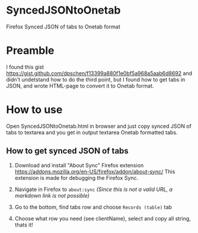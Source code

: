 # SyncedJSONtoOnetab
Firefox Synced JSON of tabs to Onetab format

# Preamble

I found this gist https://gist.github.com/dpschen/f13399a880f1e0bf5a968a5aab6d8692 and didn't undetstand how to do the third point, but I found how to get tabs in JSON, and wrote HTML-page to convert it to Onetab format.

# How to use

Open SyncedJSONtoOnetab.html in browser and just copy synced JSON of tabs to textarea and you get in output textarea Onetab formatted tabs.

## How to get synced JSON of tabs

1. Download and install "About Sync" Firefox extension
https://addons.mozilla.org/en-US/firefox/addon/about-sync/
This extension is made for debugging the Firefox Sync.

2. Navigate in Firefox to `about:sync` *(Since this is not a valid URL, a markdown link is not possible)*

3. Go to the bottom, find tabs row and choose `Records (table)` tab

4. Choose what row you need (see clientName), select and copy all string, thats it!
